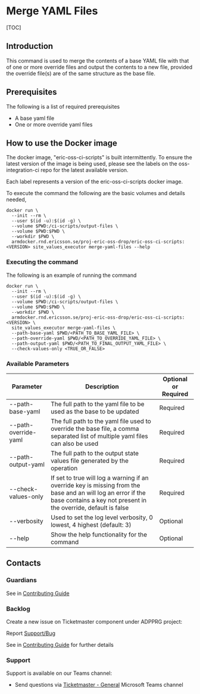 # Merge YAML Files

[TOC]

## Introduction
This command is used to merge the contents of a base YAML file with that of one or more override files and output the
contents to a new file, provided the override file(s) are of the same structure as the base file.

## Prerequisites
The following is a list of required prerequisites
- A base yaml file
- One or more override yaml files

## How to use the Docker image
The docker image, "eric-oss-ci-scripts" is built intermittently.
To ensure the latest version of the image is being used, please see the labels on the oss-integration-ci
repo for the latest available version.

Each label represents a version of the eric-oss-ci-scripts docker image.

To execute the command the following are the basic volumes and details needed,
```
docker run \
  --init --rm \
  --user $(id -u):$(id -g) \
  --volume $PWD:/ci-scripts/output-files \
  --volume $PWD:$PWD \
  --workdir $PWD \
  armdocker.rnd.ericsson.se/proj-eric-oss-drop/eric-oss-ci-scripts:<VERSION> site_values_executor merge-yaml-files --help
 ```

### Executing the command
The following is an example of running the command
```
docker run \
  --init --rm \
  --user $(id -u):$(id -g) \
  --volume $PWD:/ci-scripts/output-files \
  --volume $PWD:$PWD \
  --workdir $PWD \
  armdocker.rnd.ericsson.se/proj-eric-oss-drop/eric-oss-ci-scripts:<VERSION> \
  site_values_executor merge-yaml-files \
  --path-base-yaml $PWD/<PATH_TO_BASE_YAML_FILE> \
  --path-override-yaml $PWD/<PATH_TO_OVERRIDE_YAML_FILE> \
  --path-output-yaml $PWD/<PATH_TO_FINAL_OUTPUT_YAML_FILE> \
  --check-values-only <TRUE_OR_FALSE>
```


### Available Parameters
| Parameter            | Description                                                                                                                                                                     | Optional or Required |
|----------------------|---------------------------------------------------------------------------------------------------------------------------------------------------------------------------------|----------------------|
| --path-base-yaml     | The full path to the yaml file to be used as the base to be updated                                                                                                             | Required             |
| --path-override-yaml | The full path to the yaml file used to override the base file, a comma separated list of multiple yaml files can also be used                                                   | Required             |
| --path-output-yaml   | The full path to the output state values file generated by the operation                                                                                                        | Required             |
| --check-values-only  | If set to true will log a warning if an override key is missing from the base and an will log an error if the base contains a key not present in the override, default is false | Required             |
| --verbosity          | Used to set the log level verbosity, 0 lowest, 4 highest  (default: 3)                                                                                                          | Optional             |
| --help               | Show the help functionality for the command                                                                                                                                     | Optional             |

## Contacts

### Guardians

See in [Contributing Guide](../../Contribution_Guide.md)

### Backlog

Create a new issue on Ticketmaster component under ADPPRG project:

Report [Support/Bug](https://jira-oss.seli.wh.rnd.internal.ericsson.com/browse/IDUN-4091)

See in [Contributing Guide](../../Contribution_Guide.md) for further details

### Support

Support is available on our Teams channel:

- Send questions via
  [Ticketmaster - General](https://teams.microsoft.com/l/channel/19%3a9f5ed758e3a6405daffee42e0284268b%40thread.skype/General?groupId=1483901a-b5c4-445a-b707-aa7a5d0c1b4c&tenantId=92e84ceb-fbfd-47ab-be52-080c6b87953f)
  Microsoft Teams channel
